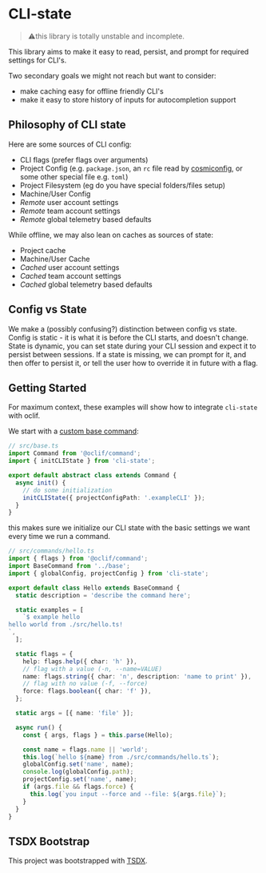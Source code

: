 # CLI-state

> ⚠️this library is totally unstable and incomplete.

This library aims to make it easy to read, persist, and prompt for required settings for CLI's.

Two secondary goals we might not reach but want to consider:

- make caching easy for offline friendly CLI's
- make it easy to store history of inputs for autocompletion support

## Philosophy of CLI state

Here are some sources of CLI config:

- CLI flags (prefer flags over arguments)
- Project Config (e.g. `package.json`, an `rc` file read by [cosmiconfig](https://github.com/davidtheclark/cosmiconfig), or some other special file e.g. `toml`)
- Project Filesystem (eg do you have special folders/files setup)
- Machine/User Config
- _Remote_ user account settings
- _Remote_ team account settings
- _Remote_ global telemetry based defaults

While offline, we may also lean on caches as sources of state:

- Project cache
- Machine/User Cache
- _Cached_ user account settings
- _Cached_ team account settings
- _Cached_ global telemetry based defaults

## Config vs State

We make a (possibly confusing?) distinction between config vs state. Config is static - it is what it is before the CLI starts, and doesn't change. State is dynamic, you can set state during your CLI session and expect it to persist between sessions. If a state is missing, we can prompt for it, and then offer to persist it, or tell the user how to override it in future with a flag.

## Getting Started

For maximum context, these examples will show how to integrate `cli-state` with oclif.

We start with a [custom base command](https://oclif.io/docs/base_class):

```ts
// src/base.ts
import Command from '@oclif/command';
import { initCLIState } from 'cli-state';

export default abstract class extends Command {
  async init() {
    // do some initialization
    initCLIState({ projectConfigPath: '.exampleCLI' });
  }
}
```

this makes sure we initialize our CLI state with the basic settings we want every time we run a command.

```ts
// src/commands/hello.ts
import { flags } from '@oclif/command';
import BaseCommand from '../base';
import { globalConfig, projectConfig } from 'cli-state';

export default class Hello extends BaseCommand {
  static description = 'describe the command here';

  static examples = [
    `$ example hello
hello world from ./src/hello.ts!
`,
  ];

  static flags = {
    help: flags.help({ char: 'h' }),
    // flag with a value (-n, --name=VALUE)
    name: flags.string({ char: 'n', description: 'name to print' }),
    // flag with no value (-f, --force)
    force: flags.boolean({ char: 'f' }),
  };

  static args = [{ name: 'file' }];

  async run() {
    const { args, flags } = this.parse(Hello);

    const name = flags.name || 'world';
    this.log(`hello ${name} from ./src/commands/hello.ts`);
    globalConfig.set('name', name);
    console.log(globalConfig.path);
    projectConfig.set('name', name);
    if (args.file && flags.force) {
      this.log(`you input --force and --file: ${args.file}`);
    }
  }
}
```

## TSDX Bootstrap

This project was bootstrapped with [TSDX](https://github.com/jaredpalmer/tsdx).
